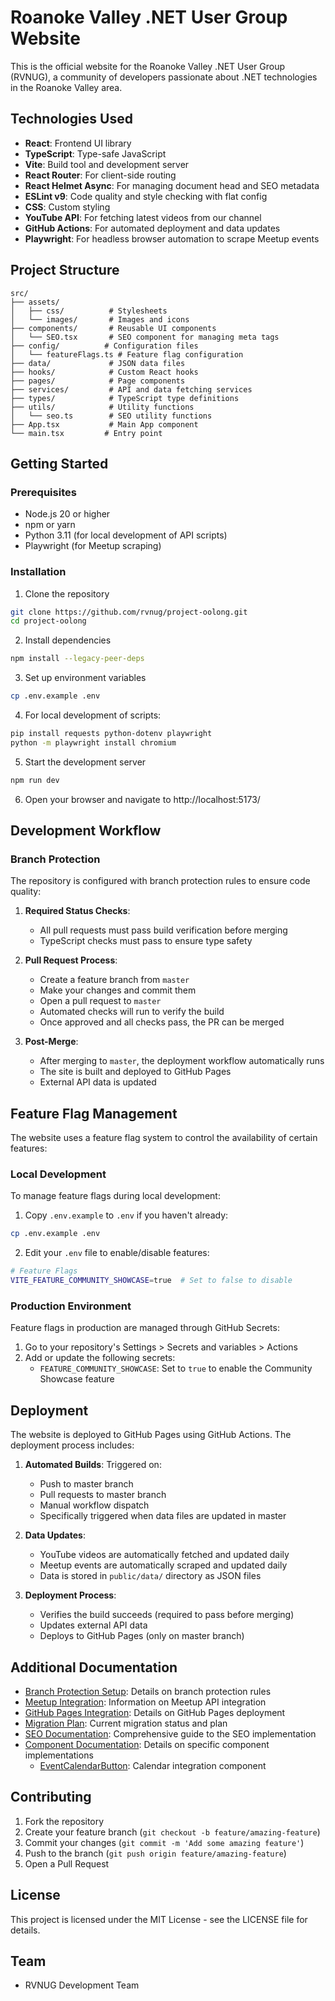 # Roanoke Valley .NET User Group Website

This is the official website for the Roanoke Valley .NET User Group (RVNUG), a community of developers passionate about .NET technologies in the Roanoke Valley area.

## Technologies Used

- **React**: Frontend UI library
- **TypeScript**: Type-safe JavaScript
- **Vite**: Build tool and development server
- **React Router**: For client-side routing
- **React Helmet Async**: For managing document head and SEO metadata
- **ESLint v9**: Code quality and style checking with flat config
- **CSS**: Custom styling
- **YouTube API**: For fetching latest videos from our channel
- **GitHub Actions**: For automated deployment and data updates
- **Playwright**: For headless browser automation to scrape Meetup events

## Project Structure

```
src/
├── assets/
│   ├── css/          # Stylesheets
│   └── images/       # Images and icons
├── components/       # Reusable UI components
│   └── SEO.tsx       # SEO component for managing meta tags
├── config/          # Configuration files
│   └── featureFlags.ts # Feature flag configuration
├── data/             # JSON data files
├── hooks/            # Custom React hooks
├── pages/            # Page components
├── services/         # API and data fetching services
├── types/            # TypeScript type definitions
├── utils/            # Utility functions
│   └── seo.ts        # SEO utility functions
├── App.tsx           # Main App component
└── main.tsx         # Entry point
```

## Getting Started

### Prerequisites

- Node.js 20 or higher
- npm or yarn
- Python 3.11 (for local development of API scripts)
- Playwright (for Meetup scraping)

### Installation

1. Clone the repository
```bash
git clone https://github.com/rvnug/project-oolong.git
cd project-oolong
```

2. Install dependencies
```bash
npm install --legacy-peer-deps
```

3. Set up environment variables
```bash
cp .env.example .env
```

4. For local development of scripts:
```bash
pip install requests python-dotenv playwright
python -m playwright install chromium
```

5. Start the development server
```bash
npm run dev
```

6. Open your browser and navigate to http://localhost:5173/

## Development Workflow

### Branch Protection

The repository is configured with branch protection rules to ensure code quality:

1. **Required Status Checks**:
   - All pull requests must pass build verification before merging
   - TypeScript checks must pass to ensure type safety
   
2. **Pull Request Process**:
   - Create a feature branch from `master`
   - Make your changes and commit them
   - Open a pull request to `master`
   - Automated checks will run to verify the build
   - Once approved and all checks pass, the PR can be merged

3. **Post-Merge**:
   - After merging to `master`, the deployment workflow automatically runs
   - The site is built and deployed to GitHub Pages
   - External API data is updated

## Feature Flag Management

The website uses a feature flag system to control the availability of certain features:

### Local Development

To manage feature flags during local development:

1. Copy `.env.example` to `.env` if you haven't already:
```bash
cp .env.example .env
```

2. Edit your `.env` file to enable/disable features:
```bash
# Feature Flags
VITE_FEATURE_COMMUNITY_SHOWCASE=true  # Set to false to disable
```

### Production Environment

Feature flags in production are managed through GitHub Secrets:

1. Go to your repository's Settings > Secrets and variables > Actions
2. Add or update the following secrets:
   - `FEATURE_COMMUNITY_SHOWCASE`: Set to `true` to enable the Community Showcase feature

## Deployment

The website is deployed to GitHub Pages using GitHub Actions. The deployment process includes:

1. **Automated Builds**: Triggered on:
   - Push to master branch
   - Pull requests to master branch
   - Manual workflow dispatch
   - Specifically triggered when data files are updated in master

2. **Data Updates**:
   - YouTube videos are automatically fetched and updated daily
   - Meetup events are automatically scraped and updated daily
   - Data is stored in `public/data/` directory as JSON files

3. **Deployment Process**:
   - Verifies the build succeeds (required to pass before merging)
   - Updates external API data
   - Deploys to GitHub Pages (only on master branch)

## Additional Documentation

- [Branch Protection Setup](docs/branch-protection-setup.md): Details on branch protection rules
- [Meetup Integration](docs/MEETUP_INTEGRATION.md): Information on Meetup API integration
- [GitHub Pages Integration](docs/GITHUB_PAGES_INTEGRATION.md): Details on GitHub Pages deployment
- [Migration Plan](docs/MIGRATION_2025.md): Current migration status and plan
- [SEO Documentation](docs/SEO_DOCUMENTATION.md): Comprehensive guide to the SEO implementation
- [Component Documentation](docs/components/): Details on specific component implementations
  - [EventCalendarButton](docs/components/EVENT_CALENDAR_BUTTON.md): Calendar integration component

## Contributing

1. Fork the repository
2. Create your feature branch (`git checkout -b feature/amazing-feature`)
3. Commit your changes (`git commit -m 'Add some amazing feature'`)
4. Push to the branch (`git push origin feature/amazing-feature`)
5. Open a Pull Request

## License

This project is licensed under the MIT License - see the LICENSE file for details.

## Team

- RVNUG Development Team